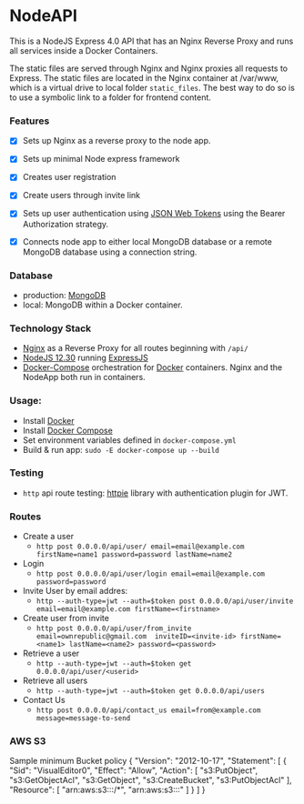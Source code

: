 # NodeAPI
This is a NodeJS Express 4.0 API that has an Nginx Reverse Proxy and runs all services inside a Docker Containers. 

The static files are served through Nginx and Nginx proxies all requests to Express. 
The static files are located in the Nginx container at /var/www, which is a virtual drive
to local folder `static_files`. The best way to do so is to use a symbolic
link to a folder for frontend content.

### Features
* [x] Sets up Nginx as a reverse proxy to the node app.
* [x] Sets up minimal Node express framework
* [x] Creates user registration
* [x] Create users through invite link
* [x] Sets up user authentication using [JSON Web Tokens](https://github.com/auth0/node-jsonwebtoken) using the Bearer Authorization strategy. 
* [x] Connects node app to either local MongoDB database or a remote MongoDB database using a connection string.



### Database 
* production: [MongoDB](https://cloud.mongodb.com/)
* local: MongoDB within a Docker container.

### Technology Stack
* [Nginx](https://www.nginx.com/) as a Reverse Proxy for all routes beginning with `/api/`
* [NodeJS 12.30](https://nodejs.org/en/) running [ExpressJS](https://expressjs.com/)
* [Docker-Compose](https://docs.docker.com/compose/) orchestration for
[Docker]() containers. Nginx and the NodeApp both run in containers.

### Usage:

* Install [Docker](https://docs.docker.com/install)
* Install [Docker Compose](https://docs.docker.com/compose/install)
* Set environment variables defined in `docker-compose.yml`
* Build & run app: `sudo -E docker-compose up --build` 

### Testing
* `http` api route testing: [httpie](https://github.com/teracyhq/httpie-jwt-auth) library with authentication plugin for JWT.



### Routes
* Create a user
  * `http post 0.0.0.0/api/user/ email=email@example.com firstName=name1 password=password lastName=name2`
* Login 
  * `http post 0.0.0.0/api/user/login email=email@example.com password=password`
* Invite User by email addres:
  * `http --auth-type=jwt --auth=$token post 0.0.0.0/api/user/invite email=email@example.com firstName=<firstname>`
* Create user from invite 
  * `http post 0.0.0.0/api/user/from_invite email=ownrepublic@gmail.com 
     inviteID=<invite-id> firstName=<name1> lastName=<name2> password=<password>`
* Retrieve a user
  * `http --auth-type=jwt --auth=$token get 0.0.0.0/api/user/<userid>`
* Retrieve all users
  * `http --auth-type=jwt --auth=$token get 0.0.0.0/api/users`
* Contact Us
  * `http post 0.0.0.0/api/contact_us email=from@example.com message=message-to-send`

### AWS S3
Sample minimum Bucket policy
{
    "Version": "2012-10-17",
    "Statement": [
        {
            "Sid": "VisualEditor0",
            "Effect": "Allow",
            "Action": [
                "s3:PutObject",
                "s3:GetObjectAcl",
                "s3:GetObject",
                "s3:CreateBucket",
                "s3:PutObjectAcl"
            ],
            "Resource": [
                "arn:aws:s3:::<bucketname>/*",
                "arn:aws:s3:::<bucketname>"
            ]
        }
    ]
}



